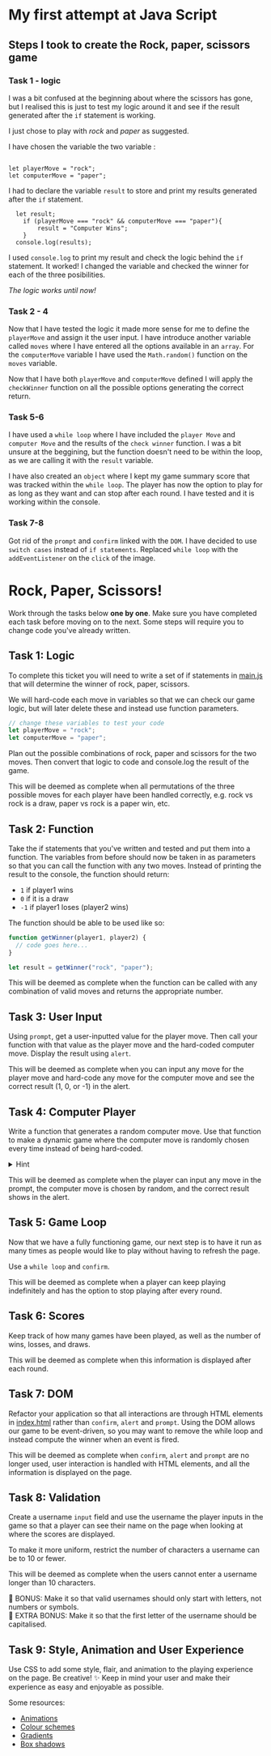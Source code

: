 # My first attempt at Java Script

## Steps I took to create the Rock, paper, scissors game

### Task 1 - logic

I was a bit confused at the beginning about where the scissors has gone, but I realised this is just to test my logic around it and see if the result generated after the `if` statement is working.

I just chose to play with _rock_ and _paper_ as suggested.

I have chosen the variable the two variable :

```JS

let playerMove = "rock";
let computerMove = "paper";

```

I had to declare the variable `result` to store and print my results generated after the `if` statement.

```JS
  let result;
    if (playerMove === "rock" && computerMove === "paper"){
        result = "Computer Wins";
    }
  console.log(results);
```

I used `console.log` to print my result and check the logic behind the `if` statement. It worked! I changed the variable and checked the winner for each of the three posibilities.

_The logic works until now!_

### Task 2 - 4

Now that I have tested the logic it made more sense for me to define the `playerMove` and assign it the user input. I have introduce another variable called `moves` where I have entered all the options available in an `array`. For the `computerMove` variable I have used the `Math.random()` function on the `moves` variable.

Now that I have both `playerMove` and `computerMove` defined I will apply the `checkWinner` function on all the possible options generating the correct return.

### Task 5-6

I have used a `while loop` where I have included the `player Move` and `computer Move` and the results of the `check winner` function. I was a bit unsure at the beggining, but the function doesn't need to be within the loop, as we are calling it with the `result` variable.

I have also created an `object` where I kept my game summary score that was tracked within the `while loop`. The player has now the option to play for as long as they want and can stop after each round. I have tested and it is working within the console.

### Task 7-8

Got rid of the `prompt` and `confirm` linked with the `DOM`. I have decided to use `switch cases` instead of `if statements`. Replaced `while loop` with the `addEventListener` on the `click` of the image.

# Rock, Paper, Scissors!

Work through the tasks below **one by one**. Make sure you have completed each task before moving on to the next. Some steps will require you to change code you've already written.

## Task 1: Logic

To complete this ticket you will need to write a set of if statements in [main.js](main.js) that will determine the winner of rock, paper, scissors.

We will hard-code each move in variables so that we can check our game logic, but will later delete these and instead use function parameters.

```js
// change these variables to test your code
let playerMove = "rock";
let computerMove = "paper";
```

Plan out the possible combinations of rock, paper and scissors for the two moves. Then convert that logic to code and console.log the result of the game.

This will be deemed as complete when all permutations of the three possible moves for each player have been handled correctly, e.g. rock vs rock is a draw, paper vs rock is a paper win, etc.

## Task 2: Function

Take the if statements that you've written and tested and put them into a function. The variables from before should now be taken in as parameters so that you can call the function with any two moves. Instead of printing the result to the console, the function should return:

- `1` if player1 wins
- `0` if it is a draw
- `-1` if player1 loses (player2 wins)

The function should be able to be used like so:

```js
function getWinner(player1, player2) {
  // code goes here...
}

let result = getWinner("rock", "paper");
```

This will be deemed as complete when the function can be called with any combination of valid moves and returns the appropriate number.

## Task 3: User Input

Using `prompt`, get a user-inputted value for the player move. Then call your function with that value as the player move and the hard-coded computer move. Display the result using `alert`.

This will be deemed as complete when you can input any move for the player move and hard-code any move for the computer move and see the correct result (1, 0, or -1) in the alert.

## Task 4: Computer Player

Write a function that generates a random computer move. Use that function to make a dynamic game where the computer move is randomly chosen every time instead of being hard-coded.

<details>
<summary>Hint</summary>
`Math.random()` might be useful!
</details>

This will be deemed as complete when the player can input any move in the prompt, the computer move is chosen by random, and the correct result shows in the alert.

## Task 5: Game Loop

Now that we have a fully functioning game, our next step is to have it run as many times as people would like to play without having to refresh the page.

Use a `while loop` and `confirm`.

This will be deemed as complete when a player can keep playing indefinitely and has the option to stop playing after every round.

## Task 6: Scores

Keep track of how many games have been played, as well as the number of wins, losses, and draws.

This will be deemed as complete when this information is displayed after each round.

## Task 7: DOM

Refactor your application so that all interactions are through HTML elements in [index.html](index.html) rather than `confirm`, `alert` and `prompt`. Using the DOM allows our game to be event-driven, so you may want to remove the while loop and instead compute the winner when an event is fired.

This will be deemed as complete when `confirm`, `alert` and `prompt` are no longer used, user interaction is handled with HTML elements, and all the information is displayed on the page.

## Task 8: Validation

Create a username `input` field and use the username the player inputs in the game so that a player can see their name on the page when looking at where the scores are displayed.

To make it more uniform, restrict the number of characters a username can be to 10 or fewer.

This will be deemed as complete when the users cannot enter a username longer than 10 characters.

🌟 BONUS: Make it so that valid usernames should only start with letters, not numbers or symbols.  
🌟 EXTRA BONUS: Make it so that the first letter of the username should be capitalised.

## Task 9: Style, Animation and User Experience

Use CSS to add some style, flair, and animation to the playing experience on the page. Be creative! ✨ Keep in mind your user and make their experience as easy and enjoyable as possible.

Some resources:

- [Animations](https://animista.net/)
- [Colour schemes](https://coolors.co/generate)
- [Gradients](https://uigradients.com/)
- [Box shadows](https://getcssscan.com/css-box-shadow-examples)
